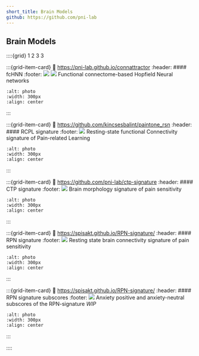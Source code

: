 ```yaml
---
short_title: Brain Models
github: https://github.com/pni-lab
---
```


## Brain Models

::::{grid} 1 2 3 3

:::{grid-item-card}
:link: https://pni-lab.github.io/connattractor
:header: #### fcHNN
:footer: ![](https://img.shields.io/badge/rsfmri-lightgray) ![](https://img.shields.io/badge/tfmri-lightgray)
Functional connectome-based Hopfield Neural networks
```{image} figures/model-fchnn.*
:alt: photo
:width: 300px
:align: center
```
:::

:::{grid-item-card}
:link: https://github.com/kincsesbalint/paintone_rsn
:header: #### RCPL signature
:footer: ![](https://img.shields.io/badge/rsfmri-lightgray)
Resting-state functional Connectivity signature of Pain-related Learning
```{image} figures/model-rcpl.*
:alt: photo
:width: 300px
:align: center
```
:::


:::{grid-item-card}
:link: https://github.com/pni-lab/ctp-signature
:header: #### CTP signature
:footer: ![](https://img.shields.io/badge/sfmri-lightgray)
Brain morphology signature of pain sensitivity
```{image} figures/model-ctp.*
:alt: photo
:width: 300px
:align: center
```
:::

:::{grid-item-card}
:link: https://spisakt.github.io/RPN-signature/
:header: #### RPN signature
:footer: ![](https://img.shields.io/badge/rsfmri-lightgray)
Resting state brain connectivity signature of pain sensitivity
```{image} figures/model-rpn.*
:alt: photo
:width: 300px
:align: center
```
:::

:::{grid-item-card}
:link: https://spisakt.github.io/RPN-signature/
:header: #### RPN signature subscores
:footer: ![](https://img.shields.io/badge/rsfmri-lightgray)
Anxiety positive and anxiety-neutral subscores of the RPN-signature
*WIP*
```{image} figures/model-rpn.*
:alt: photo
:width: 300px
:align: center
```
:::


::::
